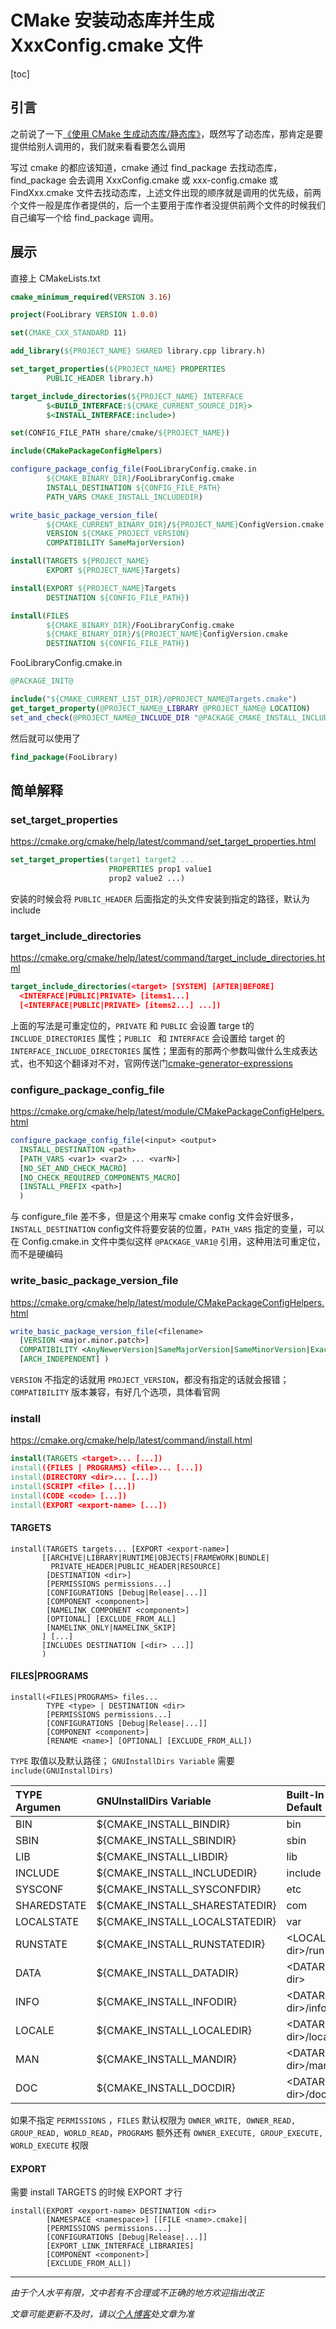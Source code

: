 # CMake 安装动态库并生成 XxxConfig.cmake 文件

[toc]

## 引言

之前说了一下[《使用 CMake 生成动态库/静态库》](005_CMake生成库文件.md)，既然写了动态库，那肯定是要提供给别人调用的，我们就来看看要怎么调用

写过 cmake 的都应该知道，cmake 通过 find_package 去找动态库，find_package 会去调用 XxxConfig.cmake 或 xxx-config.cmake 或 FindXxx.cmake 文件去找动态库，上述文件出现的顺序就是调用的优先级，前两个文件一般是库作者提供的，后一个主要用于库作者没提供前两个文件的时候我们自己编写一个给 find_package 调用。



## 展示

直接上 CMakeLists.txt

```cmake
cmake_minimum_required(VERSION 3.16)

project(FooLibrary VERSION 1.0.0)

set(CMAKE_CXX_STANDARD 11)

add_library(${PROJECT_NAME} SHARED library.cpp library.h)

set_target_properties(${PROJECT_NAME} PROPERTIES
        PUBLIC_HEADER library.h)

target_include_directories(${PROJECT_NAME} INTERFACE
        $<BUILD_INTERFACE:${CMAKE_CURRENT_SOURCE_DIR}>
        $<INSTALL_INTERFACE:include>)

set(CONFIG_FILE_PATH share/cmake/${PROJECT_NAME})

include(CMakePackageConfigHelpers)

configure_package_config_file(FooLibraryConfig.cmake.in
        ${CMAKE_BINARY_DIR}/FooLibraryConfig.cmake
        INSTALL_DESTINATION ${CONFIG_FILE_PATH}
        PATH_VARS CMAKE_INSTALL_INCLUDEDIR)

write_basic_package_version_file(
        ${CMAKE_CURRENT_BINARY_DIR}/${PROJECT_NAME}ConfigVersion.cmake
        VERSION ${CMAKE_PROJECT_VERSION}
        COMPATIBILITY SameMajorVersion)

install(TARGETS ${PROJECT_NAME}
        EXPORT ${PROJECT_NAME}Targets)

install(EXPORT ${PROJECT_NAME}Targets
        DESTINATION ${CONFIG_FILE_PATH})

install(FILES
        ${CMAKE_BINARY_DIR}/FooLibraryConfig.cmake
        ${CMAKE_BINARY_DIR}/${PROJECT_NAME}ConfigVersion.cmake
        DESTINATION ${CONFIG_FILE_PATH})
```

FooLibraryConfig.cmake.in

```cmake
@PACKAGE_INIT@

include("${CMAKE_CURRENT_LIST_DIR}/@PROJECT_NAME@Targets.cmake")
get_target_property(@PROJECT_NAME@_LIBRARY @PROJECT_NAME@ LOCATION)
set_and_check(@PROJECT_NAME@_INCLUDE_DIR "@PACKAGE_CMAKE_INSTALL_INCLUDEDIR@")
```

然后就可以使用了

```cmake
find_package(FooLibrary)
```



## 简单解释

### set_target_properties 

<https://cmake.org/cmake/help/latest/command/set_target_properties.html>

```cmake
set_target_properties(target1 target2 ...
                      PROPERTIES prop1 value1
                      prop2 value2 ...)
```

安装的时候会将 `PUBLIC_HEADER` 后面指定的头文件安装到指定的路径，默认为 include



### target_include_directories 

<https://cmake.org/cmake/help/latest/command/target_include_directories.html>

```cmake
target_include_directories(<target> [SYSTEM] [AFTER|BEFORE]
  <INTERFACE|PUBLIC|PRIVATE> [items1...]
  [<INTERFACE|PUBLIC|PRIVATE> [items2...] ...])
```

上面的写法是可重定位的，`PRIVATE` 和 `PUBLIC` 会设置 targe t的 `INCLUDE_DIRECTORIES` 属性；`PUBLIC ` 和 `INTERFACE` 会设置给 target 的 `INTERFACE_INCLUDE_DIRECTORIES` 属性；里面有的那两个参数叫做什么生成表达式，也不知这个翻译对不对，官网传送门[cmake-generator-expressions](https://cmake.org/cmake/help/latest/manual/cmake-generator-expressions.7.html)



### configure_package_config_file

<https://cmake.org/cmake/help/latest/module/CMakePackageConfigHelpers.html>

```cmake
configure_package_config_file(<input> <output>
  INSTALL_DESTINATION <path>
  [PATH_VARS <var1> <var2> ... <varN>]
  [NO_SET_AND_CHECK_MACRO]
  [NO_CHECK_REQUIRED_COMPONENTS_MACRO]
  [INSTALL_PREFIX <path>]
  )
```

与 configure_file 差不多，但是这个用来写 cmake config 文件会好很多，`INSTALL_DESTINATION` config文件将要安装的位置，`PATH_VARS` 指定的变量，可以在 Config.cmake.in 文件中类似这样 `@PACKAGE_VAR1@` 引用，这种用法可重定位，而不是硬编码

### write_basic_package_version_file



<https://cmake.org/cmake/help/latest/module/CMakePackageConfigHelpers.html>

```cmake
write_basic_package_version_file(<filename>
  [VERSION <major.minor.patch>]
  COMPATIBILITY <AnyNewerVersion|SameMajorVersion|SameMinorVersion|ExactVersion>
  [ARCH_INDEPENDENT] )
```

 `VERSION` 不指定的话就用 `PROJECT_VERSION`，都没有指定的话就会报错；`COMPATIBILITY` 版本兼容，有好几个选项，具体看官网



### install

<https://cmake.org/cmake/help/latest/command/install.html>

```cmake
install(TARGETS <target>... [...])
install({FILES | PROGRAMS} <file>... [...])
install(DIRECTORY <dir>... [...])
install(SCRIPT <file> [...])
install(CODE <code> [...])
install(EXPORT <export-name> [...])
```



#### TARGETS

```
install(TARGETS targets... [EXPORT <export-name>]
       [[ARCHIVE|LIBRARY|RUNTIME|OBJECTS|FRAMEWORK|BUNDLE|
         PRIVATE_HEADER|PUBLIC_HEADER|RESOURCE]
        [DESTINATION <dir>]
        [PERMISSIONS permissions...]
        [CONFIGURATIONS [Debug|Release|...]]
        [COMPONENT <component>]
        [NAMELINK_COMPONENT <component>]
        [OPTIONAL] [EXCLUDE_FROM_ALL]
        [NAMELINK_ONLY|NAMELINK_SKIP]
       ] [...]
       [INCLUDES DESTINATION [<dir> ...]]
       )
```



#### FILES|PROGRAMS

```
install(<FILES|PROGRAMS> files...
        TYPE <type> | DESTINATION <dir>
        [PERMISSIONS permissions...]
        [CONFIGURATIONS [Debug|Release|...]]
        [COMPONENT <component>]
        [RENAME <name>] [OPTIONAL] [EXCLUDE_FROM_ALL])
```

`TYPE` 取值以及默认路径；  `GNUInstallDirs Variable` 需要 `include(GNUInstallDirs)`

|TYPE Argumen|GNUInstallDirs Variable|Built-In Default|
|:--|:--|:--|
|BIN|${CMAKE_INSTALL_BINDIR}|bin|
|SBIN|${CMAKE_INSTALL_SBINDIR}|sbin|
|LIB|${CMAKE_INSTALL_LIBDIR}|lib|
|INCLUDE|${CMAKE_INSTALL_INCLUDEDIR}|include|
|SYSCONF|${CMAKE_INSTALL_SYSCONFDIR}|etc|
|SHAREDSTATE|${CMAKE_INSTALL_SHARESTATEDIR}|com|
|LOCALSTATE|${CMAKE_INSTALL_LOCALSTATEDIR}|var|
|RUNSTATE|${CMAKE_INSTALL_RUNSTATEDIR}|\<LOCALSTATE dir\>/run|
|DATA|${CMAKE_INSTALL_DATADIR}|\<DATAROOT dir\>|
|INFO|${CMAKE_INSTALL_INFODIR}|\<DATAROOT dir\>/info|
|LOCALE|${CMAKE_INSTALL_LOCALEDIR}|\<DATAROOT dir\>/locale|
|MAN|${CMAKE_INSTALL_MANDIR}|\<DATAROOT dir\>/man|
|DOC|${CMAKE_INSTALL_DOCDIR}|\<DATAROOT dir\>/doc|

如果不指定 `PERMISSIONS` ，`FILES` 默认权限为 `OWNER_WRITE, OWNER_READ, GROUP_READ, WORLD_READ`，`PROGRAMS` 额外还有 `OWNER_EXECUTE, GROUP_EXECUTE, WORLD_EXECUTE` 权限



#### EXPORT

需要 install TARGETS 的时候 EXPORT 才行

```
install(EXPORT <export-name> DESTINATION <dir>
        [NAMESPACE <namespace>] [[FILE <name>.cmake]|
        [PERMISSIONS permissions...]
        [CONFIGURATIONS [Debug|Release|...]]
        [EXPORT_LINK_INTERFACE_LIBRARIES]
        [COMPONENT <component>]
        [EXCLUDE_FROM_ALL])
```








***
*由于个人水平有限，文中若有不合理或不正确的地方欢迎指出改正*

*文章可能更新不及时，请以[个人博客](https://zcteo.top/)处文章为准*